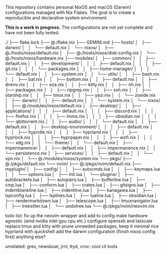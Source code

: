 This repository contains personal NixOS and macOS (Darwin) configurations managed with Nix Flakes. The goal is to create a reproducible and declarative system environment.

**This is a work in progress.** The configurations are not yet complete and have not been fully tested.

./
├── flake.lock
├── @./flake.nix
├── GEMINI.md
├── hosts/
│   ├── darwin/
│   │   └── default.nix
│   └── nixos/
│       ├── @./hosts/nixos/default.nix
│       ├── @./hosts/nixos/disk-config.nix
│       └── @./hosts/nixos/hardware.nix
├── modules/
│   ├── common/
│   │   ├── default.nix
│   │   ├── development/
│   │   │   ├── default.nix
│   │   │   ├── git.nix
│   │   │   └── packages.nix
│   │   ├── home-manager/
│   │   │   └── default.nix
│   │   ├── system.nix
│   │   └── utils/
│   │       ├── bash.nix
│   │       ├── bat.nix
│   │       ├── bottom.nix
│   │       ├── default.nix
│   │       ├── direnv.nix
│   │       ├── eza.nix
│   │       ├── kitty.nix
│   │       ├── nh.nix
│   │       ├── packages.nix
│   │       ├── ripgrep.nix
│   │       ├── ssh.nix
│   │       ├── starship.nix
│   │       ├── tmux.nix
│   │       ├── yazi.nix
│   │       └── zoxide.nix
│   ├── darwin/
│   │   ├── default.nix
│   │   └── system.nix
│   └── nixos/
│       ├── @./modules/nixos/default.nix
│       ├── desktop/
│       │   ├── applications/
│       │   │   ├── default.nix
│       │   │   ├── discord.nix
│       │   │   ├── firefox.nix
│       │   │   ├── lmms.nix
│       │   │   ├── obsidian.nix
│       │   │   └── qbittorrent.nix
│       │   ├── audio/
│       │   │   └── default.nix
│       │   ├── default.nix
│       │   ├── desktop-environment/
│       │   │   ├── default.nix
│       │   │   ├── hypridle.nix
│       │   │   ├── hyprland.nix
│       │   │   ├── hyprlock.nix
│       │   │   ├── hyprpaper.nix
│       │   │   ├── wofi.nix
│       │   │   └── xdg.nix
│       │   └── theme/
│       │       └── default.nix
│       ├── impermanence/
│       │   ├── default.nix
│       │   ├── impermanence.nix
│       │   └── persistence.nix
│       ├── services/
│       │   ├── default.nix
│       │   └── vpn.nix
│       └── @./modules/nixos/system.nix
└── pkgs/
    ├── @./pkgs/default.nix
    └── nvim/
        ├── @./pkgs/nvim/default.nix
        ├── myplugin/
        │   ├── config/
        │   │   ├── autocmds.lua
        │   │   ├── keymaps.lua
        │   │   └── options.lua
        │   ├── init.lua
        │   └── plugins/
        │       ├── autobrackets.lua
        │       ├── autopairs.lua
        │       ├── bufferline.lua
        │       ├── cmp.lua
        │       ├── conform.lua
        │       ├── crates.lua
        │       ├── gitsigns.lua
        │       ├── indentblankline.lua
        │       ├── indentline.lua
        │       ├── kanagawa.lua
        │       ├── lspconfig.lua
        │       ├── lsplines.lua
        │       ├── lualine.lua
        │       ├── obsidian.lua
        │       ├── rendermarkdown.lua
        │       ├── telescope.lua
        │       ├── tmuxnavigator.lua
        │       ├── treesitter.lua
        │       └── undotree.lua
        └── @./pkgs/nvim/neovim.nix

todo list:
fix up the neovim wrapper and add to config
make hardware agnostic (amd nvidia intel gpu cpu etc.)
configure openssh and tailscale
replace tmux and kitty with
prune unneeded packages, keep it minimal
rice hyprland with quickshell
add the darwin configuration (finish nixos config first)
anything else?

unrelated:
grex, newsboat, jrnl, ttyd, croc: cool cli tools
